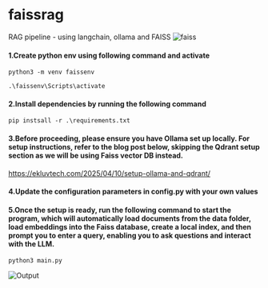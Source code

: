 # faissrag
RAG pipeline - using langchain, ollama and FAISS 
![faiss](https://github.com/user-attachments/assets/1ad84434-7dbb-4c1d-87fb-64835247f428)


#### 1.Create python env using following command and activate
  ``python3 -m venv faissenv``

  ``.\faissenv\Scripts\activate``
  
#### 2.Install dependencies by running the following command
  ``pip instsall -r .\requirements.txt``

#### 3.Before proceeding, please ensure you have Ollama set up locally. For setup instructions, refer to the blog post below, skipping the Qdrant setup section as we will be using Faiss vector DB instead.
  https://ekluvtech.com/2025/04/10/setup-ollama-and-qdrant/
  
#### 4.Update the configuration parameters in config.py with your own values
  
#### 5.Once the setup is ready, run the following command to start the program, which will automatically load documents from the data folder, load embeddings into the Faiss database, create a local index, and then prompt you to enter a query, enabling you to ask questions and interact with the LLM.
  ``python3 main.py``

![Output](https://github.com/user-attachments/assets/1197cd4e-19d7-447e-9fd1-0b49ad1695ac)

